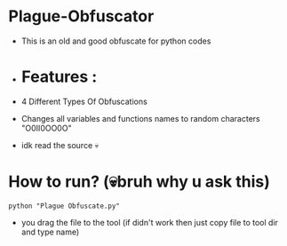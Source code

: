 # Plague-Obfuscator

- This is an old and good obfuscate for python codes

- # Features :

- 4 Different Types Of Obfuscations
- Changes all variables and functions names to random characters "O0II0OO0O"
- idk read the source 💀

# How to run? (💀bruh why u ask this)
```
python "Plague Obfuscate.py"
```
- you drag the file to the tool (if didn't work then just copy file to tool dir and type name)
